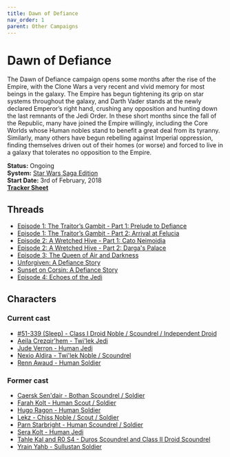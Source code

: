 ```yaml
---
title: Dawn of Defiance
nav_order: 1
parent: Other Campaigns
---
```


# Dawn of Defiance
The Dawn of Defiance campaign opens some months after the rise of the Empire, with the Clone Wars a very recent and vivid memory for most beings in the galaxy. The Empire has begun tightening its grip on star systems throughout the galaxy, and Darth Vader stands at the newly declared Emperor’s right hand, crushing any opposition and hunting down the last remnants of the Jedi Order. In these short months since the fall of the Republic, many have joined the Empire willingly, including the Core Worlds whose Human nobles stand to benefit a great deal from its tyranny. Similarly, many others have begun rebelling against Imperial oppression, finding themselves driven out of their homes (or worse) and forced to live in a galaxy that tolerates no opposition to the Empire.

**Status:** Ongoing<br>
**System:** [Star Wars Saga Edition](https://stormchaserroleplaying.com/StarWarsSagaEdition/)<br>
**Start Date:** 3rd of February, 2018<br>
[**Tracker Sheet**](https://docs.google.com/spreadsheets/d/1_fXcn3fMEKQHVzISF7Qgf5uHb7Angid0lCw1re2jYag/edit#gid=0)

## Threads
- [Episode 1: The Traitor’s Gambit - Part 1: Prelude to Defiance](https://app.roll20.net/forum/post/6041651/episode-1-the-traitors-gambit-part-1-prelude-to-defiance/?pagenum=1)
- [Episode 1: The Traitor’s Gambit - Part 2: Arrival at Felucia](https://app.roll20.net/forum/post/6764215/episode-1-the-traitors-gambit-part-2-arrival-at-felucia/?pagenum=1)
- [Episode 2: A Wretched Hive - Part 1: Cato Neimoidia](https://app.roll20.net/forum/post/7054595/episode-2-a-wretched-hive-part-1-cato-neimoidia/?pagenum=1)
- [Episode 2: A Wretched Hive - Part 2: Darga's Palace](https://app.roll20.net/forum/post/7231540/episode-2-a-wretched-hive-part-2-dargas-palace)
- [Episode 3: The Queen of Air and Darkness](https://app.roll20.net/forum/post/9509626/episode-3-the-queen-of-air-and-darkness/?pagenum=1)
- [Unforgiven: A Defiance Story](https://app.roll20.net/forum/post/10653821/unforgiven-a-defiance-story/?pagenum=1)
- [Sunset on Corsin: A Defiance Story](https://app.roll20.net/forum/post/11007802/sunset-on-corsin-a-defiance-story)
- [Episode 4: Echoes of the Jedi](https://app.roll20.net/forum/post/10605047/episode-4-echoes-of-the-jedi/?pagenum=1)

## Characters
### Current cast
- [#51-339 (Sleep) - Class I Droid Noble / Scoundrel / Independent Droid](https://app.roll20.net/forum/post/9577090/number-51-339-sleep)
- [Aeila Crezqir'hem - Twi'lek Jedi](https://app.roll20.net/forum/post/10224024/aeila-crezqirhem)
- [Jude Verron - Human Jedi](https://app.roll20.net/forum/post/10229230/jude-verron)
- [Nexio Aldira - Twi'lek Noble / Scoundrel](https://app.roll20.net/forum/post/9534670/nexio-aldira)
- [Renn Awaud - Human Soldier](https://stormchaserroleplaying.com/OtherCampaigns/DawnofDefiance/Renn)

### Former cast
- [Caersk Sen'dair - Bothan Scoundrel / Soldier](https://app.roll20.net/forum/post/9404033/caersk-sendair)
- [Farah Kolt - Human Scout / Soldier](https://app.roll20.net/forum/post/6032936/farah-kolt)
- [Hugo Ragon - Human Soldier](https://app.roll20.net/forum/post/6052137/hugo-ragon)
- [Lekz - Chiss Noble / Scout / Soldier](https://app.roll20.net/forum/post/6889029/lekz)
- [Parn Starbright - Human Scoundrel / Soldier](https://app.roll20.net/forum/post/6891123/parn-starbright)
- [Sera Kolt - Human Jedi](https://app.roll20.net/forum/post/6517723/sera-kolt)
- [Tahle Kal and R0 S4 - Duros Scoundrel and Class II Droid Scoundrel](https://app.roll20.net/forum/post/6017180/tahle-kal-and-r0-s4)
- [Yrain Yahb - Sullustan Soldier](https://app.roll20.net/forum/post/9425503/yrain-yahb)
